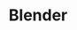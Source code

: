 ---
# 1 'title': Title of the software. It is mandatory, as it is vital.
title: "Blender"

# 2 'info': Information about software, in short. It forms part of the table on Search page.
info: "3D modeling software written in C, C++, and Python containing cloth, hair, fluid, particle, and rigid body simulation techniques."

# 3 'image':
image: "https://upload.wikimedia.org/wikipedia/commons/0/0c/Blender_logo_no_text.svg"

# 4 'status': Active, Discontinued, Unknown ; If none is written, that is page.status is false, page will show status 'Unknown'.
status: "Active"

# 5 'website':
website: "https://www.blender.org/"

# 6 'get_it': Link to official Download page, or page from where software can be obtained
get_it:
  - ["Authentic", "https://www.blender.org/download/"]

# 7 'description': Description of software, in brief but not in short. It's mandatory.
description: |
  Blender is a professional, free and open-source [3D computer graphics](/search#3d_computing_graphics) software toolset used for creating animated films, visual effects, art, 3D printed models, interactive 3D applications and video games. Blender's features include 3D modeling, UV unwrapping, texturing, raster graphics editing, rigging and skinning, fluid and smoke simulation, particle simulation, soft body simulation, sculpting, animating, match moving, camera tracking, rendering, motion graphics, video editing and compositing. It also features an integrated game engine.
  
  [Reference Manual](https://docs.blender.org/manual/en/latest/index.html) I [News](https://www.blender.org/news/) I [Community](https://www.blender.org/community/) I [Stack Exchange(QA)](https://blender.stackexchange.com/) I [Wiki](https://wiki.blender.org/wiki/Main_Page) I [Discord(community-managed)](https://discordapp.com/invite/blender) I [Developers Blog](https://code.blender.org/) I [Developers Forum](https://devtalk.blender.org/) I [IRC](https://wiki.blender.org/wiki/Communication/Contact/IRC)

# 8 'sysreq':
sysreq:
  - min: "32-bit dual core 2Ghz CPU with SSE2 support"
    recm: "64-bit quad core CPU"
    optm: "64-bit eight core CPU"
  - min: "2 GB RAM"
    recm: "8 GB RAM"
    optm: "16 GB RAM"
  - min: "1280×768 Display"
    recm: "Full HD Display"
    optm: "Full HD display"
  - min: "OpenGL 2.1 compatible graphics with 512 MB RAM"
    recm: "OpenGL 3.2 compatible graphics with 2 GB RAM"
    optm: "Dual OpenGL 3.2 compatible graphics cards with 4 GB RAM"
  - min: "Mouse or trackpad"
    recm: "Three button mouse"
    optm: "Three button mouse and graphics tablet"

# 9 'developer': Developer(s) of software. Mandatory.
developer: "Blender Foundation"

# 10 'initial_release': When was the software initially released
initial_release: "January 1998"

# 11 'repository': 
repository: "https://git.blender.org/blender.git"

# 12 'written_in':
written_in: ["C", "C++", "Python"]

# 13 'platform': Platform(Operating System) on which the software runs. It forms part of the table. dskp=desktop,smp=smartphone,tab=tablet. "n" is added as second element by creating array when that platform is supported by unofficial release, external efforts or was priorly supported but is now dicontinued.

# for an application softwrae choose between desktop,smartphone or tablet on which it is available. in case the software isnt an appplication sofwrae and ther is a need to indicate that software requires a language,framework or certain environment for the software to be properly used, `else` shall be chosen. eg, jquery is basically a javascript library. so for jquery to be used a program must be available which can run javascript code. hence in this case javascript might be included under `else` for jquery.
platform: 
  - dskp:
      - ["Windows","o"]
      - ["Linux","o"]
      - ["macOS","o"]
      - ["Unix(like)","o"]
  - smp:
      - ["Android","n"]
#  dskp:
#    windows
#    linux
#    macos
#    Unix(like)
#  smp:
#    android
#    ios
#  tab:
#    android
#    ios
#  else:
#    languages, frameworks, builders, environments, etc especially for libraries etc

# 14 'categories':
categories: ["3D Computing Graphics", "Computer Simulation"]

# 15 'license':
license: "GPL v2+"

# 16 'social': Social presence of software or community behind it. Supported parameters are(case-sensetive, watch for typos): wikipedia, youtube, facebook, twitter, pinterest. In case a non-supported parameter is used, it will shown as formatted text on website.
social:
  - name: "Wikipedia"
    url: "https://en.wikipedia.org/wiki/Blender_(software)"
  - name: "Youtube"
    url: "https://youtube.com/BlenderFoundation"
  - name: "Twitter"
    url: "https://twitter.com/blender_org"
  - name: "Facebook"
    url: "https://www.facebook.com/YourOwn3DSoftware/"
  - name: "reddit"
    url: "https://www.reddit.com/r/blender/"

# 17 'source': 
# {10 Initial Release} Sources for information shall be included wherever relevant. In case some information has been used from a source such as a website or a book, website address or its URL in case of website and book name in case of book (and page number from such book, if feasible, on which information may be found) may be treated as source.
# {9 Developer, 11 Repository} If information is existent truth, such as name of developer for which a source may not be found, in such case, website address of the developer and social presence such as Wikipedia page if any may be treated as source. In case website of such developer mentions the software, then URL of such website page would be preffered over simple website address of developer.
# {7 Description} In case information has been gathered from multiple sources, such multiple sources shall be mentioned. In case of Description taken from a collaborative work such as Wikipedia, URL of such (Wikipedia) page from which such information is taken and any sources mentioned on such (Wikipedia) page with regard to information used therefrom, may be treated as source.
# {14 Categories} Currently softwares are categorised as they are on Wikipedia to make sense and ensure uniformity. Also as softwares may be categorised differently using a different logic, categories may not necessarily conform with those present on Wikipedia in near future. So, mentioning source for categories is optional.
# {18 Rating} URL of website where rating can be found or page number of book along with name of book if rating is taken from a book, shall be treated as source. Source shall be as much specific as feasible.
# Usually reviews are found to be of two types, viz, Professional's review (say Editor's review) and user's reviews. Assuming Professional's review and user's reviews can co-exist at one reviewing entity as well, seperate provision for such case has been made. It has been assumed that one rating can be obtained from one source only, hence there can only be one source attributable to one rating; that is, one based on Professional's and one based on user reviews. Source for rating is to be entered as an array.
# In case the rating is based on reviewing entity's Professional's review, format for source is ["name of reviewer","e","url of source"]. In case a rating doesn't have 'num' attribute, such rating is taken to be Professional's review.
# In case the rating is based on a number of user reviews, format for source is ["name of reviewer","u","url of source"]. In case a rating has 'num' attribute, such rating is taken to be based on a number of user's review.
# source for desktop platforms shall be under dskp, smartphone or tablet under smptb, and others under else. Array can contain multiple sources.
source:
  description: "https://en.wikipedia.org/wiki/Blender_(software)"
  developer: ["https://www.blender.org/foundation/", "https://en.wikipedia.org/wiki/Blender_Foundation"]
  initial_release: ["https://www.blendernation.com/2014/01/02/happy-birthday-blender/#comment-629004", "https://docs.blender.org/manual/en/latest/getting_started/about/history.html#version-revision-milestones"]
  written_in: "https://www.blender.org/get-involved/"
  platform:
    - dskp: ["https://www.blender.org/download/"]
    - smptb: ["https://download.blender.org/demo/android/"]
  sysreq: "https://www.blender.org/download/requirements/"
  license: "https://www.blender.org/about/license/"
  rating:
    - ["G2CROWD","u","https://www.g2crowd.com/products/blender/reviews"]
    - ["Capterra","u","https://www.capterra.com/p/167519/Blender"]
    - ["PCWorld","e","https://www.pcworld.com/article/244442/blender.html"]
    - ["CNET","e","https://download.cnet.com/Blender/3000-6677_4-10514553.html"]
    - ["CNET","u","https://download.cnet.com/Blender/3000-6677_4-10514553.html"]

# 18 'rating': Ratings and Reviews - See if any of the given sites has review for the current software.
# Currently a policy of showing reviews from trusted sites is followed. In case, you want to insert review from a site that is not listed, please open an issue for inclusion of the site in the list. In such case, it shall be ensured that reviewing site is trustable. Trustability of a reviewing site may be ensured by study of policies of such site, its reviewing mechanism, its age, whether it is well established, or such other matters.
# 'name' is where you specify the name of the reviewing entity.
# 'rate' is an array with format as [rating, out of].
# Sometimes some entities ask users for reviews and average them to arrive at one rating. 'num' is the number of reviews upon which the rating by the entity is based. Some entities review softwares by asking professional reviewers (say Editor's review), in which case 'num' may not hold relevance. In such case 'num' shall be omitted.
rating:
  - name: "G2CROWD"
    rate: [4.5,5]
    num: 101
  - name: "Capterra"
    rate: [4.5,5]
    num: 162
  - name: "PCWorld"
    rate: [3.5,5]
  - name: "CNET"
    rate: [4,5]
    num: 147
  - name: "CNET"
    rate: [4.5,5]
---